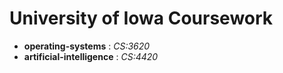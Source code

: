 # University of Iowa Coursework

- **operating-systems** : *CS:3620*
- **artificial-intelligence** : *CS:4420*
